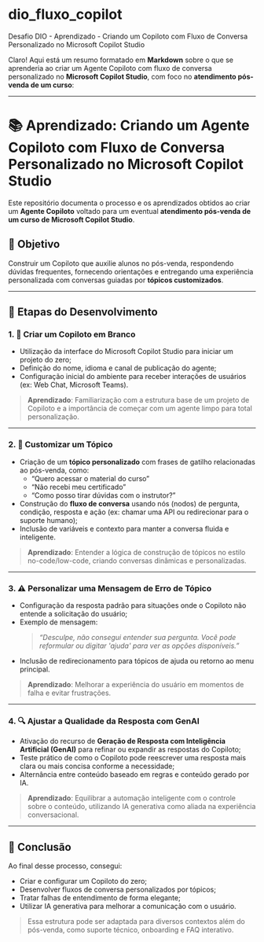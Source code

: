 # dio_fluxo_copilot
Desafio DIO - Aprendizado - Criando um Copiloto com Fluxo de Conversa Personalizado no Microsoft Copilot Studio

Claro! Aqui está um resumo formatado em **Markdown** sobre o que se aprenderia ao criar um Agente Copiloto com fluxo de conversa personalizado no **Microsoft Copilot Studio**, com foco no **atendimento pós-venda de um curso**:

---

# 📚 Aprendizado: Criando um Agente Copiloto com Fluxo de Conversa Personalizado no Microsoft Copilot Studio

Este repositório documenta o processo e os aprendizados obtidos ao criar um **Agente Copiloto** voltado para um eventual **atendimento pós-venda de um curso de Microsoft Copilot Studio**.

## 🎯 Objetivo

Construir um Copiloto que auxilie alunos no pós-venda, respondendo dúvidas frequentes, fornecendo orientações e entregando uma experiência personalizada com conversas guiadas por **tópicos customizados**.

---

## 🚀 Etapas do Desenvolvimento

### 1. 🧱 Criar um Copiloto em Branco

- Utilização da interface do Microsoft Copilot Studio para iniciar um projeto do zero;
- Definição do nome, idioma e canal de publicação do agente;
- Configuração inicial do ambiente para receber interações de usuários (ex: Web Chat, Microsoft Teams).

> **Aprendizado**: Familiarização com a estrutura base de um projeto de Copiloto e a importância de começar com um agente limpo para total personalização.

---

### 2. 🧩 Customizar um Tópico

- Criação de um **tópico personalizado** com frases de gatilho relacionadas ao pós-venda, como:
  - “Quero acessar o material do curso”
  - “Não recebi meu certificado”
  - “Como posso tirar dúvidas com o instrutor?”
- Construção do **fluxo de conversa** usando nós (nodos) de pergunta, condição, resposta e ação (ex: chamar uma API ou redirecionar para o suporte humano);
- Inclusão de variáveis e contexto para manter a conversa fluida e inteligente.

> **Aprendizado**: Entender a lógica de construção de tópicos no estilo no-code/low-code, criando conversas dinâmicas e personalizadas.

---

### 3. ⚠️ Personalizar uma Mensagem de Erro de Tópico

- Configuração da resposta padrão para situações onde o Copiloto não entende a solicitação do usuário;
- Exemplo de mensagem:
  > *“Desculpe, não consegui entender sua pergunta. Você pode reformular ou digitar 'ajuda' para ver as opções disponíveis.”*
- Inclusão de redirecionamento para tópicos de ajuda ou retorno ao menu principal.

> **Aprendizado**: Melhorar a experiência do usuário em momentos de falha e evitar frustrações.

---

### 4. 🔍 Ajustar a Qualidade da Resposta com GenAI

- Ativação do recurso de **Geração de Resposta com Inteligência Artificial (GenAI)** para refinar ou expandir as respostas do Copiloto;
- Teste prático de como o Copiloto pode reescrever uma resposta mais clara ou mais concisa conforme a necessidade;
- Alternância entre conteúdo baseado em regras e conteúdo gerado por IA.

> **Aprendizado**: Equilibrar a automação inteligente com o controle sobre o conteúdo, utilizando IA generativa como aliada na experiência conversacional.

---

## 🧠 Conclusão

Ao final desse processo, consegui:

- Criar e configurar um Copiloto do zero;
- Desenvolver fluxos de conversa personalizados por tópicos;
- Tratar falhas de entendimento de forma elegante;
- Utilizar IA generativa para melhorar a comunicação com o usuário.

> Essa estrutura pode ser adaptada para diversos contextos além do pós-venda, como suporte técnico, onboarding e FAQ interativo.
